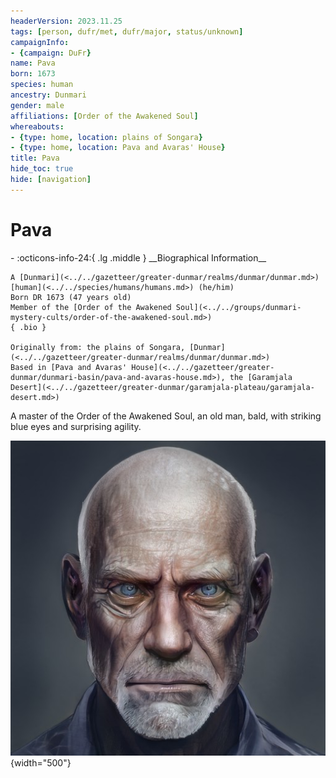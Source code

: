 ```yaml
---
headerVersion: 2023.11.25
tags: [person, dufr/met, dufr/major, status/unknown]
campaignInfo:
- {campaign: DuFr}
name: Pava
born: 1673
species: human
ancestry: Dunmari
gender: male
affiliations: [Order of the Awakened Soul]
whereabouts:
- {type: home, location: plains of Songara}
- {type: home, location: Pava and Avaras' House}
title: Pava
hide_toc: true
hide: [navigation]
---
```

# Pava
<div class="grid cards ext-narrow-margin ext-one-column" markdown>
- :octicons-info-24:{ .lg .middle } __Biographical Information__

    A [Dunmari](<../../gazetteer/greater-dunmar/realms/dunmar/dunmar.md>) [human](<../../species/humans/humans.md>) (he/him)  
    Born DR 1673 (47 years old)  
    Member of the [Order of the Awakened Soul](<../../groups/dunmari-mystery-cults/order-of-the-awakened-soul.md>)  
    { .bio }

    Originally from: the plains of Songara, [Dunmar](<../../gazetteer/greater-dunmar/realms/dunmar/dunmar.md>)
    Based in [Pava and Avaras' House](<../../gazetteer/greater-dunmar/dunmari-basin/pava-and-avaras-house.md>), the [Garamjala Desert](<../../gazetteer/greater-dunmar/garamjala-plateau/garamjala-desert.md>)
</div>


A master of the Order of the Awakened Soul, an old man, bald, with striking blue eyes and surprising agility.

![Pava](../../assets/pava.png){width="500"}

